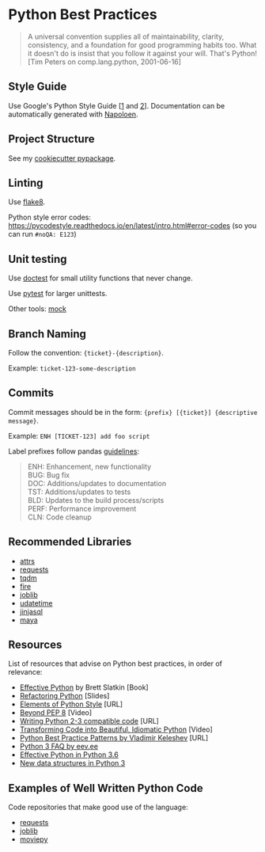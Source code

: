 # Python Best Practices

> A universal convention supplies all of maintainability, clarity, consistency, and a foundation for 
> good programming habits too. What it doesn't do is insist that you follow it against your will.
> That's Python! [Tim Peters on comp.lang.python, 2001-06-16]

## Style Guide

Use Google's Python Style Guide [[1](http://sphinxcontrib-napoleon.readthedocs.org/en/latest/example_google.html)
and [2](https://google-styleguide.googlecode.com/svn/trunk/pyguide.html)].
Documentation can be automatically generated with
[Napoloen](http://sphinxcontrib-napoleon.readthedocs.org/en/latest/index.html).

## Project Structure

See my [cookiecutter pypackage](https://github.com/ksindi/cookiecutter-pypackage).

## Linting

Use [flake8](https://flake8.readthedocs.io/en/latest/).

Python style error codes: https://pycodestyle.readthedocs.io/en/latest/intro.html#error-codes (so you can run `#noQA: E123`)

## Unit testing

Use [doctest](https://docs.python.org/3/library/doctest.html) for small utility functions that never change.

Use [pytest](http://doc.pytest.org/en/latest/) for larger unittests.

Other tools: [mock](https://pypi.python.org/pypi/mock)

## Branch Naming

Follow the convention: `{ticket}-{description}`.

Example: `ticket-123-some-description`

## Commits

Commit messages should be in the form: `{prefix} [{ticket}] {descriptive message}`.

Example: `ENH [TICKET-123] add foo script`

Label prefixes follow pandas [guidelines](http://pandas.pydata.org/pandas-docs/stable/contributing.html#committing-your-code):

> ENH: Enhancement, new functionality  
> BUG: Bug fix  
> DOC: Additions/updates to documentation  
> TST: Additions/updates to tests  
> BLD: Updates to the build process/scripts  
> PERF: Performance improvement  
> CLN: Code cleanup

## Recommended Libraries

- [attrs](https://attrs.readthedocs.io/en/stable/)
- [requests](http://docs.python-requests.org/en/master/)
- [tqdm](https://github.com/noamraph/tqdm)
- [fire](https://github.com/google/python-fire)
- [joblib](https://pythonhosted.org/joblib/parallel.html)
- [udatetime](https://github.com/freach/udatetime)
- [jinjasql](https://github.com/hashedin/jinjasql)
- [maya](https://github.com/kennethreitz/maya)

## Resources

List of resources that advise on Python best practices, in order of relevance:
- [Effective Python](http://www.amazon.com/Effective-Python-Specific-Software-Development/dp/0134034287) by Brett Slatkin [Book]
- [Refactoring Python](https://speakerdeck.com/pycon2016/brett-slatkin-refactoring-python-why-and-how-to-restructure-your-code) [Slides]
- [Elements of Python Style](https://github.com/amontalenti/elements-of-python-style) [URL]
- [Beyond PEP 8](https://www.youtube.com/watch?v=wf-BqAjZb8M) [Video]
- [Writing Python 2-3 compatible code](http://python-future.org/compatible_idioms.html) [URL]
- [Transforming Code into Beautiful, Idiomatic Python](https://www.youtube.com/watch?v=OSGv2VnC0go) [Video]
- [Python Best Practice Patterns by Vladimir Keleshev](http://stevenloria.com/python-best-practice-patterns-by-vladimir-keleshev-notes/) [URL]
- [Python 3 FAQ by eev.ee](https://eev.ee/blog/2016/07/31/python-faq-why-should-i-use-python-3/)
- [Effective Python in Python 3.6](https://speakerdeck.com/hayaosuzuki/effective-python-in-python-3-dot-6)
- [New data structures in Python 3](https://github.com/topper-123/Articles/blob/master/New-interesting-data-types-in-Python3.rst)


## Examples of Well Written Python Code

Code repositories that make good use of the language:

- [requests](https://github.com/kennethreitz/requests)
- [joblib](https://github.com/joblib/joblib)
- [moviepy](https://github.com/Zulko/moviepy)

